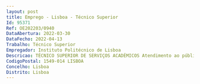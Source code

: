 ```yaml
--- 
layout: post
title: Emprego - Lisboa - Técnico Superior
Id: 95371
Ref: OE202203/0940
DataAbertura: 2022-03-30
DataFecho: 2022-04-13
Trabalho: Técnico Superior
Empregador: Instituto Politécnico de Lisboa
Descricao: TÉCNICO SUPERIOR DE SERVIÇOS ACADÉMICOS Atendimento ao público (estudantes, candidatos, docentes)  Prestar informações sobre as condições de ingresso, frequência, inscrição,matrícula e frequência dos cursos em funcionamento na ESCS  Emitir certidões de frequência, declarações, certidões relativas aos grausacadémicos e ou diplomas e suplementos ao diploma conferidos pela ESCS IPL  Manter atualizado o arquivo da atividade académica, assim como dos restantesprocessos e procedimentos  Organizar e acompanhar os diferentes concursos de acesso  Organização e lançamento dos processos de creditação  Carregamento dos programas que servem de apoio à atividade escolar (alunos,docentes, horários, sumários)  Manutenção, alimentação e gestão da base de dados dos alumni, contribuindopara uma ágil comunicação entre a ESCS e os ex alunos  Fomentar o atendimento personalizado aos ex alunos, quer pessoalmente, quervia telefone ou email, para os diversos assuntos da área de atuação do GabineteAlumni  Quaisquer outras tarefas para que seja solicitada relacionadas com os ServiçosAcadémicos.
CodigoPostal: 1549-014 LISBOA
Concelho: Lisboa
Distrito: Lisboa
--- 
```

